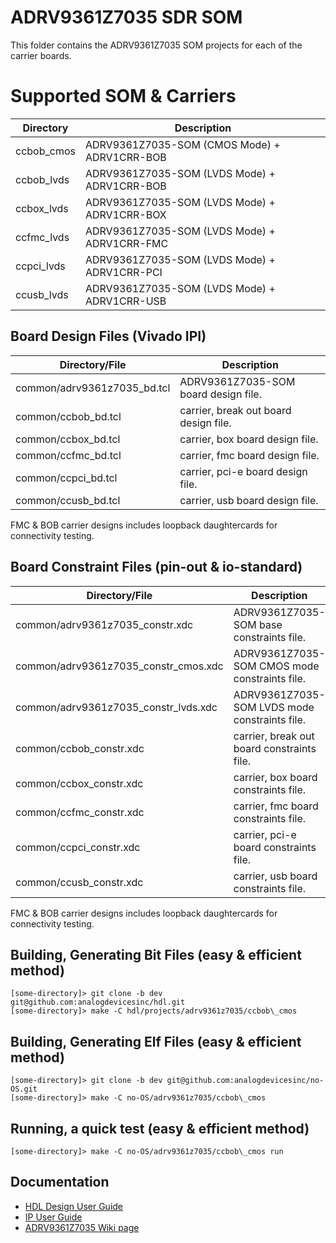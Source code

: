 # ADRV9361Z7035 SDR SOM 

This folder contains the ADRV9361Z7035 SOM projects for each of the carrier boards.

# Supported SOM & Carriers

|Directory      | Description                                        |
|---------------|----------------------------------------------------|
|ccbob\_cmos    | ADRV9361Z7035\-SOM (CMOS Mode) \+ ADRV1CRR\-BOB    |
|ccbob\_lvds    | ADRV9361Z7035\-SOM (LVDS Mode) \+ ADRV1CRR\-BOB    |
|ccbox\_lvds    | ADRV9361Z7035\-SOM (LVDS Mode) \+ ADRV1CRR\-BOX    |
|ccfmc\_lvds    | ADRV9361Z7035\-SOM (LVDS Mode) \+ ADRV1CRR\-FMC    |
|ccpci\_lvds    | ADRV9361Z7035\-SOM (LVDS Mode) \+ ADRV1CRR\-PCI    |
|ccusb\_lvds    | ADRV9361Z7035\-SOM (LVDS Mode) \+ ADRV1CRR\-USB    |

## Board Design Files (Vivado IPI)

|Directory/File               | Description                            |
|-----------------------------|----------------------------------------|
|common/adrv9361z7035\_bd.tcl | ADRV9361Z7035\-SOM board design file.  |
|common/ccbob\_bd.tcl         | carrier, break out board design file.  |
|common/ccbox\_bd.tcl         | carrier, box board design file.        |
|common/ccfmc\_bd.tcl         | carrier, fmc board design file.        |
|common/ccpci\_bd.tcl         | carrier, pci-e board design file.      |
|common/ccusb\_bd.tcl         | carrier, usb board design file.        |

FMC & BOB carrier designs includes loopback daughtercards for connectivity testing.

## Board Constraint Files (pin-out & io-standard)

|Directory/File                          | Description                                     |
|----------------------------------------|-------------------------------------------------|
|common/adrv9361z7035\_constr.xdc        | ADRV9361Z7035\-SOM base constraints file.       |
|common/adrv9361z7035\_constr\_cmos.xdc  | ADRV9361Z7035\-SOM CMOS mode constraints file.  |
|common/adrv9361z7035\_constr\_lvds.xdc  | ADRV9361Z7035\-SOM LVDS mode constraints file.  |
|common/ccbob\_constr.xdc                | carrier, break out board constraints file.      |
|common/ccbox\_constr.xdc                | carrier, box board constraints file.            |
|common/ccfmc\_constr.xdc                | carrier, fmc board constraints file.            |
|common/ccpci\_constr.xdc                | carrier, pci-e board constraints file.          |
|common/ccusb\_constr.xdc                | carrier, usb board constraints file.            |

FMC & BOB carrier designs includes loopback daughtercards for connectivity testing.

## Building, Generating Bit Files (easy & efficient method)
```
[some-directory]> git clone -b dev git@github.com:analogdevicesinc/hdl.git
[some-directory]> make -C hdl/projects/adrv9361z7035/ccbob\_cmos
```

## Building, Generating Elf Files (easy & efficient method)
```
[some-directory]> git clone -b dev git@github.com:analogdevicesinc/no-OS.git
[some-directory]> make -C no-OS/adrv9361z7035/ccbob\_cmos
```

## Running, a quick test (easy & efficient method)
```
[some-directory]> make -C no-OS/adrv9361z7035/ccbob\_cmos run
```

## Documentation

 * [HDL Design User Guide]
 * [IP User Guide]
 * [ADRV9361Z7035 Wiki page]
 
[HDL Design User Guide]:http://wiki.analog.com/resources/fpga/docs/hdl
[IP User Guide]:http://wiki.analog.com/resources/fpga/docs/axi_ad9361 
[ADRV9361Z7035 Wiki page]:https://wiki.analog.com/resources/eval/user-guides/picozed_sdr

